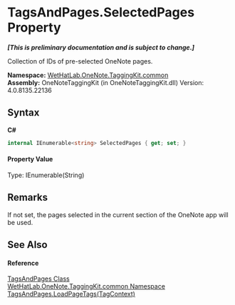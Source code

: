 # TagsAndPages.SelectedPages Property 
 _**\[This is preliminary documentation and is subject to change.\]**_

Collection of IDs of pre-selected OneNote pages.

**Namespace:**&nbsp;<a href="bcdbab9c-63d1-48a4-6937-af53fb8d9a55.md">WetHatLab.OneNote.TaggingKit.common</a><br />**Assembly:**&nbsp;OneNoteTaggingKit (in OneNoteTaggingKit.dll) Version: 4.0.8135.22136

## Syntax

**C#**<br />
``` C#
internal IEnumerable<string> SelectedPages { get; set; }
```


#### Property Value
Type: IEnumerable(String)

## Remarks
If not set, the pages selected in the current section of the OneNote app will be used.

## See Also


#### Reference
<a href="55690233-0343-b962-e73d-0385d0bc7865.md">TagsAndPages Class</a><br /><a href="bcdbab9c-63d1-48a4-6937-af53fb8d9a55.md">WetHatLab.OneNote.TaggingKit.common Namespace</a><br /><a href="b802a68e-5fa3-3ede-b373-27ff320361e6.md">TagsAndPages.LoadPageTags(TagContext)</a><br />